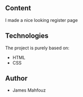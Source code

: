 ## Content

I made a nice looking register page

## Technologies

The project is purely based on:

- HTML
- CSS

## Author

- James Mahfouz


